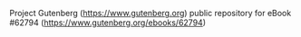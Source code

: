 Project Gutenberg (https://www.gutenberg.org) public repository for
eBook #62794 (https://www.gutenberg.org/ebooks/62794)
